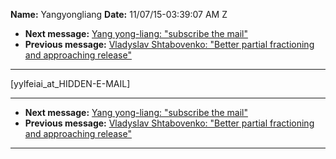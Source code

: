**Name:** Yangyongliang
**Date:** 11/07/15-03:39:07 AM Z

  - **Next message:** [Yang yong-liang: "subscribe the mail"](1001.html)
  - **Previous message:** [Vladyslav Shtabovenko: "Better partial
    fractioning and approaching release"](0999.html)

-----

[yylfeiai_at_HIDDEN-E-MAIL]  

-----

  - **Next message:** [Yang yong-liang: "subscribe the mail"](1001.html)
  - **Previous message:** [Vladyslav Shtabovenko: "Better partial
    fractioning and approaching release"](0999.html)

-----

